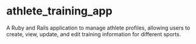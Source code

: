 # athlete_training_app
A Ruby and Rails application to manage athlete profiles, allowing users to create, view, update, and edit training information for different sports.
